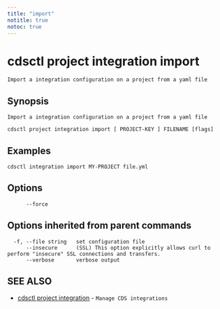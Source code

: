 ```yaml
---
title: "import"
notitle: true
notoc: true
---
```

# cdsctl project integration import

`Import a integration configuration on a project from a yaml file`

## Synopsis

`Import a integration configuration on a project from a yaml file`

```
cdsctl project integration import [ PROJECT-KEY ] FILENAME [flags]
```

## Examples

```
cdsctl integration import MY-PROJECT file.yml
```

## Options

```
      --force   
```

## Options inherited from parent commands

```
  -f, --file string   set configuration file
      --insecure      (SSL) This option explicitly allows curl to perform "insecure" SSL connections and transfers.
      --verbose       verbose output
```

## SEE ALSO

* [cdsctl project integration](/docs/components/cdsctl/project/integration/)	 - `Manage CDS integrations`

